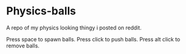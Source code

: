 # Physics-balls
A repo of my physics looking thingy i posted on reddit.

Press space to spawn balls. 
Press click to push balls.
Press alt click to remove balls.

